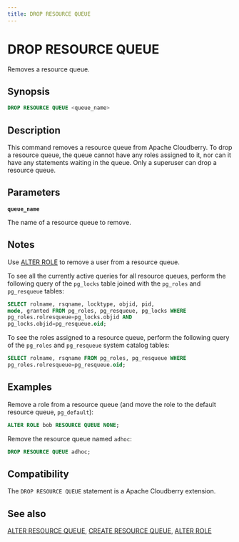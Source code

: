 ```yaml
---
title: DROP RESOURCE QUEUE
---
```


# DROP RESOURCE QUEUE

Removes a resource queue.

## Synopsis

```sql
DROP RESOURCE QUEUE <queue_name>
```

## Description

This command removes a resource queue from Apache Cloudberry. To drop a resource queue, the queue cannot have any roles assigned to it, nor can it have any statements waiting in the queue. Only a superuser can drop a resource queue.

## Parameters

**`queue_name`**

The name of a resource queue to remove.

## Notes

Use [ALTER ROLE](/docs/sql-stmts/alter-role.md) to remove a user from a resource queue.

To see all the currently active queries for all resource queues, perform the following query of the `pg_locks` table joined with the `pg_roles` and `pg_resqueue` tables:

```sql
SELECT rolname, rsqname, locktype, objid, pid, 
mode, granted FROM pg_roles, pg_resqueue, pg_locks WHERE 
pg_roles.rolresqueue=pg_locks.objid AND 
pg_locks.objid=pg_resqueue.oid;
```

To see the roles assigned to a resource queue, perform the following query of the `pg_roles` and `pg_resqueue` system catalog tables:

```sql
SELECT rolname, rsqname FROM pg_roles, pg_resqueue WHERE 
pg_roles.rolresqueue=pg_resqueue.oid;
```

## Examples

Remove a role from a resource queue (and move the role to the default resource queue, `pg_default`):

```sql
ALTER ROLE bob RESOURCE QUEUE NONE;
```

Remove the resource queue named `adhoc`:

```sql
DROP RESOURCE QUEUE adhoc;
```

## Compatibility

The `DROP RESOURCE QUEUE` statement is a Apache Cloudberry extension.

## See also

[ALTER RESOURCE QUEUE](/docs/sql-stmts/alter-resource-queue.md), [CREATE RESOURCE QUEUE](/docs/sql-stmts/create-resource-queue.md), [ALTER ROLE](/docs/sql-stmts/alter-role.md)
